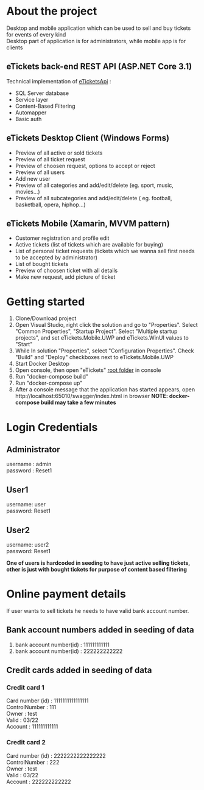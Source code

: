 # About the project
Desktop and mobile application which can be used to sell and buy tickets for events of every kind  
Desktop part of application is for administrators, while mobile app is for clients

## eTickets back-end REST API (ASP.NET Core 3.1)

Technical implementation of  [eTicketsApi](/eTickets/eTicketsAPI) :
* SQL Server database
* Service layer
* Content-Based Filtering 
* Automapper
* Basic auth


## eTickets Desktop Client (Windows Forms)
* Preview of all active or sold tickets
* Preview of all ticket request
* Preview of choosen request, options to accept or reject
* Preview of all users
* Add new user
* Preview of all categories and add/edit/delete (eg. sport, music, movies...)
* Preview of all subcategories and add/edit/delete ( eg. football, basketball, opera, hiphop...)

## eTickets Mobile (Xamarin, MVVM pattern)
* Customer registration and profile edit
* Active tickets (list of tickets which are available for buying)
* List of personal ticket requests (tickets which we wanna sell first needs to be accepted by administrator)
* List of bought tickets
* Preview of choosen ticket with all details
* Make new request, add picture of ticket

# Getting started

1. Clone/Download project
2. Open Visual Studio, right click the solution and go to "Properties". Select "Common Properties", "Startup Project". Select "Multiple startup projects", and set  eTickets.Mobile.UWP and eTickets.WinUI values to "Start"
3. While In solution "Properties", select "Configuration Properties". Check "Build" and "Deploy" checkboxes next to eTickets.Mobile.UWP
4. Start Docker Desktop
5. Open console, then open "eTickets" [root folder](/eTickets) in console
6. Run "docker-compose build"
7. Run "docker-compose up"
8. After a console message that the application has started appears, open http://localhost:65010/swagger/index.html in browser **NOTE: docker-compose build may take a few minutes**


# Login Credentials

## Administrator  
username : admin  
password : Reset1  

## User1  
username: user  
password: Reset1  

## User2
username: user2  
password: Reset1  

**One of users is hardcoded in seeding to have just active selling tickets, other is just with bought tickets for purpose of content based filtering**

# Online payment details 

If user wants to sell tickets he needs to have valid bank account number.

## Bank account numbers added in seeding of data   
1. bank account number(id) : 111111111111  
2. bank account number(id) : 222222222222  

## Credit cards added in seeding of data  

### Credit card 1  
Card number (id) : 1111111111111111  
ControlNumber : 111  
Owner : test  
Valid : 03/22  
Account : 111111111111  

### Credit card 2  
Card number (id) : 2222222222222222  
ControlNumber : 222  
Owner : test  
Valid : 03/22  
Account : 222222222222  
